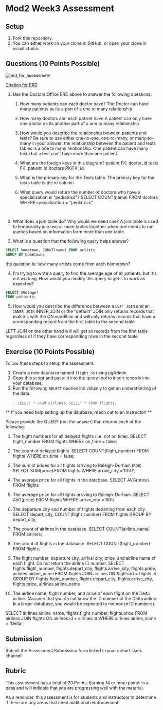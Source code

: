# Mod2 Week3 Assessment

## Setup
1. Fork this repository.
1. You can either work on your clone in GitHub, or open your clone in visual studio.

## Questions (10 Points Possible)

<img alt="erd_for_assessment" src="https://github.com/modelmapper/modelmapper/assets/11747682/60bebb3c-9faa-4f3e-ae0a-7df7dde06784">

[Citation for ERD](https://circle.visual-paradigm.com/hospital/)
1. Use the Doctors Office ERD above to answer the following questions:
    1. How many patients can each doctor have?
    The Doctor can have many patients as its a part of a one to many relationship
    
    3. How many doctors can each patient have
    A patient can only have one doctor as its another part of a one to many relationship
    
    5. How would you describe the relationship between patients and tests? Be sure to use either one-to-one, one-to-many, or many-to-many in your answer.
    the relationship between the patient and tests tables is a one to many relationship. One patient can have many tests but a test can't have more than one patient.
    
    7. What are the foreign keys in this diagram?
        patient FK: doctor_id
        tests FK: patient_id
        doctors PK/FK: id

    9. What is the primary key for the Tests table.
        The primary key for the tests table is the id column

    11. What query would return the number of doctors who have a specialization in "pediatrics"?
        SELECT COUNT(name)
        FROM doctors
        WHERE specialization = "pediatrics"
<br>

2. What does a join table do? Why would we need one?
A join table is used to temporarily join two or more tables together when one needs to run queries based on information form more than one table.

4. What is a question that the following query helps answer?
```SQL
SELECT hometown, COUNT(name) FROM artists
GROUP BY hometown;
```
the question is: how many artists come from each hometown?

4. I'm trying to write a query to find the average age of all patients, but it's not working. How would you modify this query to get it to work as expected?
```SQL
SELECT AVG(age)
FROM patients;
```
5. How would you describe the difference between a `LEFT JOIN` and an `INNER JOIN`
 INNER JOIN or the "default" JOIN  only returns records that match's with the ON condition and  will only returns records that have a corresponding record from the first table to the second table 
 
 LEFT JOIN on the other hand will will get all records from the first table regardless of if they have corresponding rows in the second table
## Exercise (10 Points Possible)

Follow these steps to setup the assessment:
1. Create a new database named `flight_db` using pgAdmin.
2. Copy [this script](https://launch.turing.edu/module2/assessments/flight_db.txt) and paste it into the query tool to insert records into your database.
3. Run the following `SELECT` queries individually to get an understanding of the data:
> `SELECT * FROM airlines;`
> `SELECT * FROM flights;`

** If you need help setting up the database, reach out to an instructor! **

Please provide the QUERY (not the answer) that returns each of the following:
1. The flight numbers for all delayed flights (i.e. not on time).
   SELECT flight_number FROM flights
WHERE on_time = false;

3. The count of delayed flights.
SELECT COUNT(flight_number)
FROM flights
WHERE on_time = false;

5. The sum of prices for all flights arriving to Raleigh-Durham (`RDU`).
SELECT SUM(price)
FROM flights
WHERE arrive_city ='RDU';

7. The average price for all flights in the database.
SELECT AVG(price)
FROM flights

9. The average price for all flights arriving to Raleigh-Durham.
SELECT AVG(price)
FROM flights
WHERE arrive_city ='RDU'

11. The departure city and number of flights departing from each city.
SELECT depart_city, COUNT(flight_number)
FROM flights
GROUP BY depart_city;

13. The count of airlines in the database.
SELECT COUNT(airline_name)
FROM airlines;

15. The count of flights in the database.
SELECT COUNT(flight_number)
FROM flights;

17. The flight number, departure city, arrival city, price, and airline name of each flight. Do not return the airline ID number.
SELECT flights.flight_number, flights.depart_city, flights.arrive_city, flights.price, airlines.airline_name
FROM flights
JOIN airlines ON flights.id = flights.id
GROUP BY flights.flight_number, flights.depart_city, flights.arrive_city, flights.price, airlines.airline_name

19. The airline name, flight number, and price of each flight on the Delta airline. (Assume that you do not know the ID number of the Delta airline. In a larger database, you would be expected to memorize ID numbers).
 
 SELECT airlines.airline_name, flights.flight_number, flights.price
FROM airlines
 JOIN flights ON airlines.id = airlines.id
WHERE airlines.airline_name = 'Delta';

## Submission

Submit the Assessment Submission form linked in your cohort slack channel!

## Rubric

This assessment has a total of 20 Points. Earning 14 or more points is a pass and will indicate that you are progressing well with the material.

As a reminder, this assessment is for students and instructors to determine if there are any areas that need additional reinforcement!
